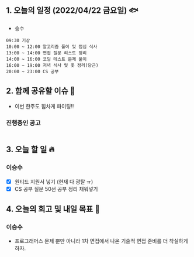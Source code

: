 ## 1. 오늘의 일정 (2022/04/22 금요일) 🐟

- 승수

```
09:30 기상
10:00 ~ 12:00 알고리즘 풀이 및 점심 식사
13:00 ~ 14:00 면접 질문 리스트 정리
14:00 ~ 16:00 코딩 테스트 문제 풀이
16:00 ~ 19:00 저녁 식사 및 옷 정리(당근)
20:00 ~ 23:00 CS 공부
```

## 2. 함께 공유할 이슈 💌

- 이번 한주도 힘차게 파이팅!!

### 진행중인 공고

```

```

## 3. 오늘 할 일 🔥

### 이승수

- [x] 원티드 지원서 넣기 (현재 다 광탈 ㅠ)
- [x] CS 공부 질문 50선 공부 정리 채워넣기

## 4. 오늘의 회고 및 내일 목표 🎈

### 이승수

- 프로그래머스 문제 뿐만 아니라 1차 면접에서 나온 기술적 면접 준비를 더 착실하게 하자.

